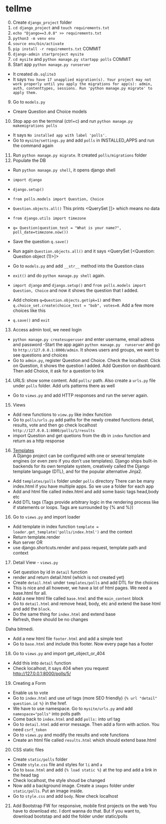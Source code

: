 # tellme
0. Create `django_project` folder
1. `cd django_project` and `touch requirements.txt`
2. `echo "Django==3.0.8" >> requirements.txt`
3. `python3 -m venv env`
4. `source env/bin/activate`
5. `pip install -r requirements.txt`
COMMIT
6. `django-admin startproject mysite`
7. `cd mysite` and `python manage.py startapp polls`
COMMIT
8. Start app `python manage.py runserver`  
- It created `db.sqlite3`  
- It says ```You have 17 unapplied migration(s). Your project may not work properly until you apply the migrations for app(s): admin, auth, contenttypes, sessions.
Run 'python manage.py migrate' to apply them.```

9. Go to `models.py`  
- Creare Question and Choice models

10. Stop app on the terminal (ctrl+c) and run `python manage.py makemigrations polls`  
- It says `No installed app with label 'polls'.`  
- Go to `mysite/settings.py` and add `polls` in INSTALLED_APPS and run the command again
11. Run `python manage.py migrate`. It created `polls/migrations` folder
12. Populate the DB  
- Run `python manage.py shell`, it opens django shell
- `import django` 
- `django.setup()`
- `from polls.models import Question, Choice`
- `Question.objects.all()` This prints <QuerySet []> which means no data
- `from django.utils import timezone`
- `q= Question(question_test = "What is your name?", poll_date=timezone.now())`
- Save the question `q.save()`
- Run again `Question.objects.all()` and it says <QuerySet [<Question: Question object (1)>]>
- Go to `models.py` and add `__str__` method into the Question class
- `exit()` and do `python manage.py shell` again. 
- `import django` and `django.setup()` and `from polls.models import Question, Choice` and now it shows the question that I added.

- Add choices `q=Question.objects.get(pk=1)` and then `q.choice_set.create(choice_test = "bob", votes=0`. Add a few more choices like this
- `q.save()` and `exit`

13. Access admin tool, we need login 
- `python manage.py createsuperuser` and enter username, email adress and password
-Start the app again `python manage.py  runserver` and go to `http://127.0.0.1:8000/admin`. It shows users and groups, we want to see questions and choices
- Go to `admin.py`, register Question and Choice. Check the localhost. Click on Question, it shows the question I added. Add Question on dashboard. Then add Choice, it ask for a question to link

14. URLS: show some content. Add `polls/` path. Also create a `urls.py` file under `polls` folder. Add urls patterns there as well
- Go to `views.py` and add HTTP responses and run the server again.

15. Views
- Add new functions to `view.py` like index function
- Go to `polls/urls.py` add paths for the newly created functions detail, results, vote and then go check localhost `http://127.0.0.1:8000/polls/1/results`
- import Question and get quetions from the db in `index` function and return as a http response

16. [Templates](https://docs.djangoproject.com/en/3.0/topics/templates/)  
A Django project can be configured with one or several template engines (or even zero if you don’t use templates). Django ships built-in backends for its own template system, creatively called the Django template language (DTL), and for the popular alternative Jinja2.
- Add `templates/polls` folder under `polls` directory
There can be many index.html if you have multiple apps. So we use a folder for each app
- Add and html file called index.html and add some basic tags head,body etc
- Add DTL tags (Tags provide arbitrary logic in the rendering process like if statements or loops. Tags are surrounded by {% and %})

16. Go to `views.py` and import loader 
- Add template in index function `template = loader.get_template('polls/index.html')` and the context
- Return template.render
- Run server
OR
- use django.shortcuts.render and pass request, template path and context

17. Detail View - `views.py`  
- Get question by id in `detail` function
- render and return detail.html (which is not created yet)
- Create `detail.html` under `templates/polls` and add DTL for the choices
- This is nice and all however, we have a lot of html pages.  We need a base.html for all.
- Add a new html file called `base.html` and the `main_content` block
- Go to `detail.html` and remove head, body, etc and extend the base html and add the `block`. 
- Do the same thing for `index.html` and extend base
- Refresh, there should be no changes

Daha bitmedi.
- Add a new html file `footer.html` and add a simple text
- Go to `base.html` and include this footer. Now every page has a footer

18. Go to `views.py` and import get_object_or_404
- Add this into `detail` function
- Check localhost, it says 404 when you request http://127.0.0.1:8000/polls/5/

19. Creating a Form 
- Enable us to vote
- Go to `index.html` and use url tags (more SEO friendly) `{% url "detail" question.id %}` in the href.
- We have to use namespace. Go to `mysite/urls.py` and add `namespace="polls"` into polls path
- Come back to `index.html` and add `polls:` into url tag
- Go to `detail.html` add error message. Then add a form with action. You need `csrf_token` 
- Go to `views.py` and modify the results and vote functions
- Create an html file called `results.html` which should extend base.html

20. CSS
static files
- Create `static/polls` folder
- Create `style.css` file and styles for `li` and `a`
- Go to `base.html` and add `{% load static %}` at the top and add a link in the head tag
- Check localhost, the style shoud be changed
- Now add a background image. Create a `images` folder under `static/polls`. Put an image inside.
- Go to `style.css` and add `body`. Now check localhost

21. Add Bootstrap
FW for responsive, mobile first projects on the web
You have to download etc. I dont wanna do that. But if you want to, download bootstap and add the folder under static/polls